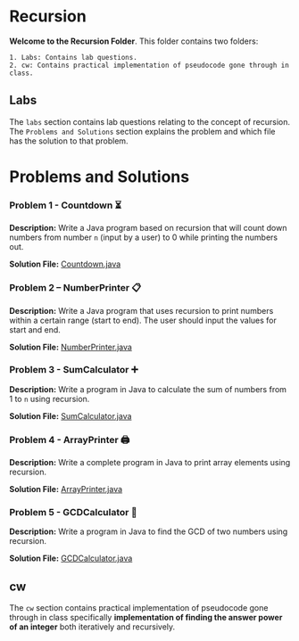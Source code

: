 # Recursion
**Welcome to the Recursion Folder**. This folder contains two folders:

    1. Labs: Contains lab questions.
    2. cw: Contains practical implementation of pseudocode gone through in class.

## Labs
The `labs` section contains lab questions relating to the concept of recursion. The `Problems and Solutions` section explains the problem and which file has the solution to that problem.
# Problems and Solutions

### Problem 1 - Countdown ⏳
**Description:** Write a Java program based on recursion that will count down numbers from number `n` (input by a user) to 0 while printing the numbers out.

**Solution File:** [Countdown.java](src/Labs/Recursion/Labs/Countdown.java)

### Problem 2 – NumberPrinter 📋
**Description:** Write a Java program that uses recursion to print numbers within a certain range (start to end). The user should input the values for start and end.

**Solution File:** [NumberPrinter.java](src/Labs/Recursion/Labs/NumberPrinter.java)

### Problem 3 - SumCalculator ➕
**Description:** Write a program in Java to calculate the sum of numbers from 1 to `n` using recursion.

**Solution File:** [SumCalculator.java](src/Labs/Recursion/Labs/SumCalculator.java)

### Problem 4 - ArrayPrinter 🖨️
**Description:** Write a complete program in Java to print array elements using recursion.

**Solution File:** [ArrayPrinter.java](src/Labs/Recursion/Labs/ArrayPrinter.java)

### Problem 5 - GCDCalculator 🔢
**Description:** Write a program in Java to find the GCD of two numbers using recursion.

**Solution File:** [GCDCalculator.java](src/Labs/Recursion/Labs/GCDCalculator.java)


## cw
The `cw` section contains practical implementation of pseudocode gone through in class specifically **implementation of finding the answer power of an integer** both iteratively and recursively.